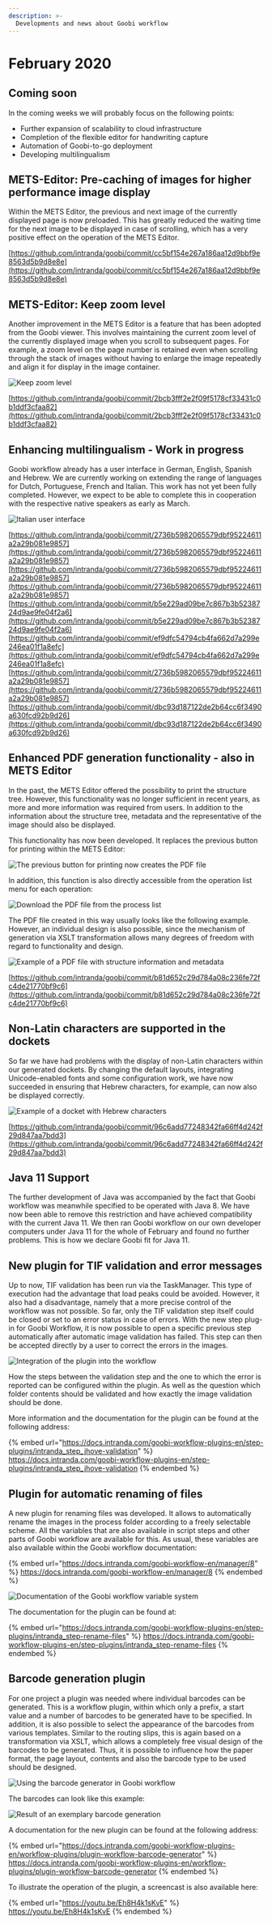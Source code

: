 ```yaml
---
description: >-
  Developments and news about Goobi workflow
---
```


# February 2020

## Coming soon

In the coming weeks we will probably focus on the following points:

* Further expansion of scalability to cloud infrastructure
* Completion of the flexible editor for handwriting capture
* Automation of Goobi-to-go deployment
* Developing multilingualism

## METS-Editor: Pre-caching of images for higher performance image display

Within the METS Editor, the previous and next image of the currently displayed page is now preloaded. This has greatly reduced the waiting time for the next image to be displayed in case of scrolling, which has a very positive effect on the operation of the METS Editor.

[https://github.com/intranda/goobi/commit/cc5bf154e267a186aa12d9bbf9e8563d5b9d8e8e](https://github.com/intranda/goobi/commit/cc5bf154e267a186aa12d9bbf9e8563d5b9d8e8e)

## METS-Editor: Keep zoom level

Another improvement in the METS Editor is a feature that has been adopted from the Goobi viewer. This involves maintaining the current zoom level of the currently displayed image when you scroll to subsequent pages. For example, a zoom level on the page number is retained even when scrolling through the stack of images without having to enlarge the image repeatedly and align it for display in the image container.

![Keep zoom level](2002_mets_zoom.png)

[https://github.com/intranda/goobi/commit/2bcb3fff2e2f09f5178cf33431c0b1ddf3cfaa82](https://github.com/intranda/goobi/commit/2bcb3fff2e2f09f5178cf33431c0b1ddf3cfaa82)

## Enhancing multilingualism - Work in progress

Goobi workflow already has a user interface in German, English, Spanish and Hebrew. We are currently working on extending the range of languages for Dutch, Portuguese, French and Italian. This work has not yet been fully completed. However, we expect to be able to complete this in cooperation with the respective native speakers as early as March.

![Italian user interface](2002_italian.png)

[https://github.com/intranda/goobi/commit/2736b5982065579dbf95224611a2a29b081e9857](https://github.com/intranda/goobi/commit/2736b5982065579dbf95224611a2a29b081e9857) [https://github.com/intranda/goobi/commit/2736b5982065579dbf95224611a2a29b081e9857](https://github.com/intranda/goobi/commit/2736b5982065579dbf95224611a2a29b081e9857) [https://github.com/intranda/goobi/commit/b5e229ad09be7c867b3b5238724d9ae9fe04f2a6](https://github.com/intranda/goobi/commit/b5e229ad09be7c867b3b5238724d9ae9fe04f2a6) [https://github.com/intranda/goobi/commit/ef9dfc54794cb4fa662d7a299e246ea01f1a8efc](https://github.com/intranda/goobi/commit/ef9dfc54794cb4fa662d7a299e246ea01f1a8efc) [https://github.com/intranda/goobi/commit/2736b5982065579dbf95224611a2a29b081e9857](https://github.com/intranda/goobi/commit/2736b5982065579dbf95224611a2a29b081e9857) [https://github.com/intranda/goobi/commit/dbc93d187122de2b64cc6f3490a630fcd92b9d26](https://github.com/intranda/goobi/commit/dbc93d187122de2b64cc6f3490a630fcd92b9d26)

## Enhanced PDF generation functionality - also in METS Editor

In the past, the METS Editor offered the possibility to print the structure tree. However, this functionality was no longer sufficient in recent years, as more and more information was required from users. In addition to the information about the structure tree, metadata and the representative of the image should also be displayed.

This functionality has now been developed. It replaces the previous button for printing within the METS Editor:

![The previous button for printing now creates the PDF file](2002_mets_pdf1.png)

In addition, this function is also directly accessible from the operation list menu for each operation:

![Download the PDF file from the process list](2002_mets_pdf2.png)

The PDF file created in this way usually looks like the following example. However, an individual design is also possible, since the mechanism of generation via XSLT transformation allows many degrees of freedom with regard to functionality and design.

![Example of a PDF file with structure information and metadata](2002_mets_pdf3.png)

[https://github.com/intranda/goobi/commit/b81d652c29d784a08c236fe72fc4de21770bf9c6](https://github.com/intranda/goobi/commit/b81d652c29d784a08c236fe72fc4de21770bf9c6)

## Non-Latin characters are supported in the dockets

So far we have had problems with the display of non-Latin characters within our generated dockets. By changing the default layouts, integrating Unicode-enabled fonts and some configuration work, we have now succeeded in ensuring that Hebrew characters, for example, can now also be displayed correctly.

![Example of a docket with Hebrew characters](2002_hebrew_docket.png)

[https://github.com/intranda/goobi/commit/96c6add77248342fa66ff4d242f29d847aa7bdd3](https://github.com/intranda/goobi/commit/96c6add77248342fa66ff4d242f29d847aa7bdd3)

## Java 11 Support

The further development of Java was accompanied by the fact that Goobi workflow was meanwhile specified to be operated with Java 8. We have now been able to remove this restriction and have achieved compatibility with the current Java 11. We then ran Goobi workflow on our own developer computers under Java 11 for the whole of February and found no further problems. This is how we declare Goobi fit for Java 11.

## New plugin for TIF validation and error messages

Up to now, TIF validation has been run via the TaskManager. This type of execution had the advantage that load peaks could be avoided. However, it also had a disadvantage, namely that a more precise control of the workflow was not possible. So far, only the TIF validation step itself could be closed or set to an error status in case of errors. With the new step plug-in for Goobi Workflow, it is now possible to open a specific previous step automatically after automatic image validation has failed. This step can then be accepted directly by a user to correct the errors in the images.

![Integration of the plugin into the workflow](2002_plugin_image_validation.png)

How the steps between the validation step and the one to which the error is reported can be configured within the plugin. As well as the question which folder contents should be validated and how exactly the image validation should be done.

More information and the documentation for the plugin can be found at the following address:

{% embed url="https://docs.intranda.com/goobi-workflow-plugins-en/step-plugins/intranda_step_jhove-validation" %}
https://docs.intranda.com/goobi-workflow-plugins-en/step-plugins/intranda_step_jhove-validation
{% endembed %}

## Plugin for automatic renaming of files

A new plugin for renaming files was developed. It allows to automatically rename the images in the process folder according to a freely selectable scheme. All the variables that are also available in script steps and other parts of Goobi workflow are available for this. As usual, these variables are also available within the Goobi workflow documentation:

{% embed url="https://docs.intranda.com/goobi-workflow-en/manager/8" %}
https://docs.intranda.com/goobi-workflow-en/manager/8
{% endembed %}

![Documentation of the Goobi workflow variable system](2002_documentation_variables.png)

The documentation for the plugin can be found at:

{% embed url="https://docs.intranda.com/goobi-workflow-plugins-en/step-plugins/intranda_step-rename-files" %}
https://docs.intranda.com/goobi-workflow-plugins-en/step-plugins/intranda_step-rename-files
{% endembed %}

## Barcode generation plugin

For one project a plugin was needed where individual barcodes can be generated. This is a workflow plugin, within which only a prefix, a start value and a number of barcodes to be generated have to be specified. In addition, it is also possible to select the appearance of the barcodes from various templates. Similar to the routing slips, this is again based on a transformation via XSLT, which allows a completely free visual design of the barcodes to be generated. Thus, it is possible to influence how the paper format, the page layout, contents and also the barcode type to be used should be designed.

![Using the barcode generator in Goobi workflow](2002_barcodes1.png)

The barcodes can look like this example:

![Result of an exemplary barcode generation](2002_barcodes2.png)

A documentation for the new plugin can be found at the following address:

{% embed url="https://docs.intranda.com/goobi-workflow-plugins-en/workflow-plugins/plugin-workflow-barcode-generator" %}
https://docs.intranda.com/goobi-workflow-plugins-en/workflow-plugins/plugin-workflow-barcode-generator
{% endembed %}

To illustrate the operation of the plugin, a screencast is also available here:

{% embed url="https://youtu.be/Eh8H4k1sKvE" %}
https://youtu.be/Eh8H4k1sKvE
{% endembed %}